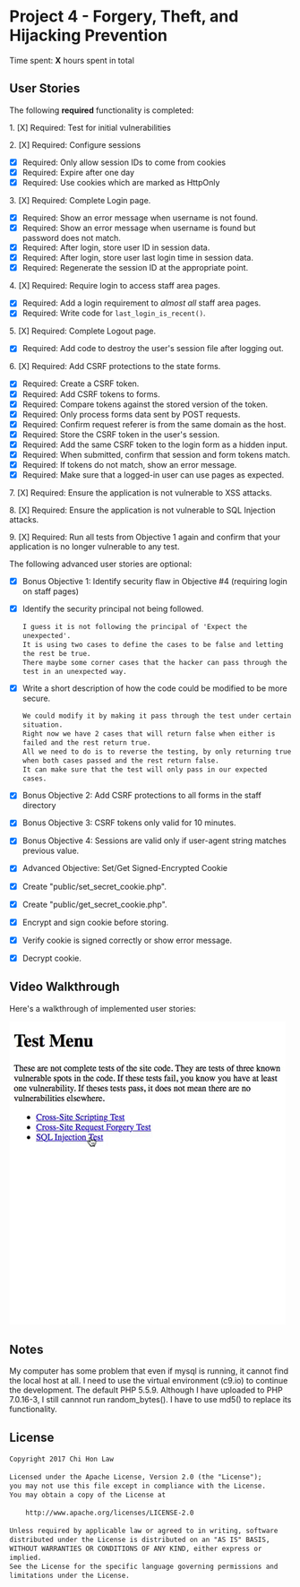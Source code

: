 # Project 4 - Forgery, Theft, and Hijacking Prevention

Time spent: **X** hours spent in total

## User Stories

The following **required** functionality is completed:

1\. [X]  Required: Test for initial vulnerabilities

2\. [X]  Required: Configure sessions
  * [X]  Required: Only allow session IDs to come from cookies
  * [X]  Required: Expire after one day
  * [X]  Required: Use cookies which are marked as HttpOnly

3\. [X]  Required: Complete Login page.
  * [X]  Required: Show an error message when username is not found.
  * [X]  Required: Show an error message when username is found but password does not match.
  * [X]  Required: After login, store user ID in session data.
  * [X]  Required: After login, store user last login time in session data.
  * [X]  Required: Regenerate the session ID at the appropriate point.

4\. [X]  Required: Require login to access staff area pages.
  * [X]  Required: Add a login requirement to *almost all* staff area pages.
  * [X]  Required: Write code for `last_login_is_recent()`.

5\. [X]  Required: Complete Logout page.
  * [X]  Required: Add code to destroy the user's session file after logging out.

6\. [X]  Required: Add CSRF protections to the state forms.
  * [X]  Required: Create a CSRF token.
  * [X]  Required: Add CSRF tokens to forms.
  * [X]  Required: Compare tokens against the stored version of the token.
  * [X]  Required: Only process forms data sent by POST requests.
  * [X]  Required: Confirm request referer is from the same domain as the host.
  * [X]  Required: Store the CSRF token in the user's session.
  * [X]  Required: Add the same CSRF token to the login form as a hidden input.
  * [X]  Required: When submitted, confirm that session and form tokens match.
  * [X]  Required: If tokens do not match, show an error message.
  * [X]  Required: Make sure that a logged-in user can use pages as expected.

7\. [X]  Required: Ensure the application is not vulnerable to XSS attacks.

8\. [X]  Required: Ensure the application is not vulnerable to SQL Injection attacks.

9\. [X]  Required: Run all tests from Objective 1 again and confirm that your application is no longer vulnerable to any test.


The following advanced user stories are optional:

* [X]  Bonus Objective 1: Identify security flaw in Objective #4 (requiring login on staff pages)
  * [X]  Identify the security principal not being followed.

         I guess it is not following the principal of 'Expect the unexpected'.
         It is using two cases to define the cases to be false and letting the rest be true.
         There maybe some corner cases that the hacker can pass through the test in an unexpected way.

  * [X]  Write a short description of how the code could be modified to be more secure.

         We could modify it by making it pass through the test under certain situation.
         Right now we have 2 cases that will return false when either is failed and the rest return true.
         All we need to do is to reverse the testing, by only returning true when both cases passed and the rest return false.
         It can make sure that the test will only pass in our expected cases.

* [X] Bonus Objective 2: Add CSRF protections to all forms in the staff directory

* [X]  Bonus Objective 3: CSRF tokens only valid for 10 minutes.

* [X]  Bonus Objective 4: Sessions are valid only if user-agent string matches previous value.

* [X]  Advanced Objective: Set/Get Signed-Encrypted Cookie
  * [X]  Create "public/set\_secret\_cookie.php".
  * [X]  Create "public/get\_secret\_cookie.php".
  * [X]  Encrypt and sign cookie before storing.
  * [X]  Verify cookie is signed correctly or show error message.
  * [X]  Decrypt cookie.

## Video Walkthrough

Here's a walkthrough of implemented user stories:

![Screenshot](walkthrough.gif)

## Notes

My computer has some problem that even if mysql is running, it cannot find the local host at all. 
I need to use the virtual environment (c9.io) to continue the development. 
The default PHP 5.5.9. Although I have uploaded to PHP 7.0.16-3, I still cannnot run random_bytes().
I have to use md5() to replace its functionality.

## License

    Copyright 2017 Chi Hon Law

    Licensed under the Apache License, Version 2.0 (the "License");
    you may not use this file except in compliance with the License.
    You may obtain a copy of the License at

        http://www.apache.org/licenses/LICENSE-2.0

    Unless required by applicable law or agreed to in writing, software
    distributed under the License is distributed on an "AS IS" BASIS,
    WITHOUT WARRANTIES OR CONDITIONS OF ANY KIND, either express or implied.
    See the License for the specific language governing permissions and
    limitations under the License.